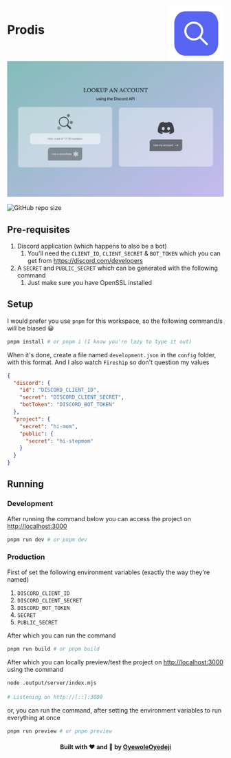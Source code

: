 <img src="public/logo.svg" width=128 align="right" />

# Prodis

![Project preview](preview.png)

<img alt="GitHub repo size" src="https://img.shields.io/github/repo-size/OyewoleOyedeji/prodis?color=%235865f2&label=Repository%20size&style=for-the-badge">

## Pre-requisites

1. Discord application (which happens to also be a bot)
   1. You'll need the `CLIENT_ID`, `CLIENT_SECRET` & `BOT_TOKEN` which you can get from <https://discord.com/developers>
2. A `SECRET` and `PUBLIC_SECRET` which can be generated with the following command
   1. Just make sure you have OpenSSL installed

## Setup

I would prefer you use `pnpm` for this workspace, so the following command/s will be biased 😀

```bash
pnpm install # or pnpm i (I know you're lazy to type it out)
```

When it's done, create a file named `development.json` in the `config` folder, with this format.
And I also watch `Fireship` so don't question my values

```json
{
  "discord": {
    "id": "DISCORD_CLIENT_ID",
    "secret": "DISCORD_CLIENT_SECRET",
    "botToken": "DISCORD_BOT_TOKEN"
  },
  "project": {
    "secret": "hi-mom",
    "public": {
      "secret": "hi-stepmom"
    }
  }
}
```

## Running

### Development

After running the command below you can access the project on <http://localhost:3000>

```bash
pnpm run dev # or pnpm dev
```

### Production

First of set the following environment variables (exactly the way they're named)

1. `DISCORD_CLIENT_ID`
2. `DISCORD_CLIENT_SECRET`
3. `DISCORD_BOT_TOKEN`
4. `SECRET`
5. `PUBLIC_SECRET`

After which you can run the command

```bash
pnpm run build # or pnpm build
```

After which you can locally preview/test the project on <http://localhost:3000> using the command

```bash
node .output/server/index.mjs

# Listening on http://[::]:3000
```

or, you can run the command, after setting the environment variables to run everything at once

```bash
pnpm run preview # or pnpm preview
```

<h4 style="text-align: center">Built with ❤️ and 🍞 by <a href="https://github.com/OyewoleOyedeji" target="_blank">OyewoleOyedeji</a></h4>
